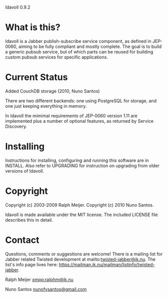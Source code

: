 Idavoll 0.9.2


What is this?
================

Idavoll is a Jabber publish-subscribe service component, as defined in
JEP-0060, aiming to be fully compliant and mostly complete. The goal is to
build a generic pubsub service, but of which parts can be reused for building
custom pubsub services for specific applications.

Current Status
==============

Added CouchDB storage (2010, Nuno Santos)

There are two different backends: one using PostgreSQL for storage, and one
just keeping everything in memory.

In Idavoll the mimimal requirements of JEP-0060 version 1.11 are implemented
plus a number of optional features, as returned by Service Discovery.

Installing
==========

Instructions for installing, configuring and running this software are in
INSTALL. Also refer to UPGRADING for instruction on upgrading from older
versions of Idavoll.

Copyright
=========

Copyright (c) 2003-2009 Ralph Meijer.
Copyright (c) 2010 Nuno Santos.

Idavoll is made available under the MIT license. The included LICENSE file
describes this in detail.

Contact
=======

Questions, comments or suggestions are welcome! There is a mailing list for
Jabber related Twisted development at mailto:twisted-jabber@ik.nu. The list's
info page lives here: https://mailman.ik.nu/mailman/listinfo/twisted-jabber.

Ralph Meijer
<xmpp:ralphm@ik.nu>

Nuno Santos
<nunofvsantos@gmail.com>
